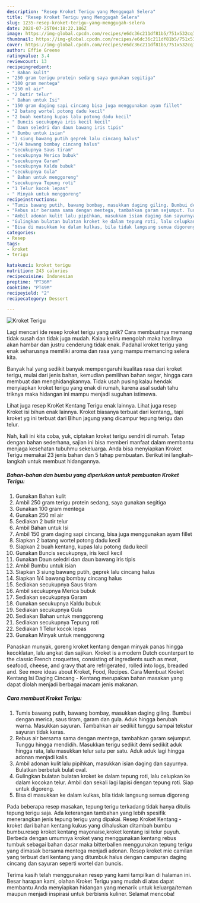 ```yaml
---
description: "Resep Kroket Terigu yang Menggugah Selera"
title: "Resep Kroket Terigu yang Menggugah Selera"
slug: 1235-resep-kroket-terigu-yang-menggugah-selera
date: 2020-07-25T04:18:22.186Z
image: https://img-global.cpcdn.com/recipes/e6dc36c211df81b5/751x532cq70/kroket-terigu-foto-resep-utama.jpg
thumbnail: https://img-global.cpcdn.com/recipes/e6dc36c211df81b5/751x532cq70/kroket-terigu-foto-resep-utama.jpg
cover: https://img-global.cpcdn.com/recipes/e6dc36c211df81b5/751x532cq70/kroket-terigu-foto-resep-utama.jpg
author: Effie Greene
ratingvalue: 3.4
reviewcount: 13
recipeingredient:
- " Bahan kulit"
- "250 gram terigu protein sedang saya gunakan segitiga"
- "100 gram mentega"
- "250 ml air"
- "2 butir telur"
- " Bahan untuk Isi"
- "150 gram daging sapi cincang bisa juga menggunakan ayam fillet"
- "2 batang wortel potong dadu kecil"
- "2 buah kentang kupas lalu potong dadu kecil"
- " Buncis secukupnya iris kecil kecil"
- " Daun seledri dan daun bawang iris tipis"
- " Bumbu untuk isian"
- "3 siung bawang putih geprek lalu cincang halus"
- "1/4 bawang bombay cincang halus"
- "secukupnya Saus tiram"
- "secukupnya Merica bubuk"
- "secukupnya Garam"
- "secukupnya Kaldu bubuk"
- "secukupnya Gula"
- " Bahan untuk menggoreng"
- "secukupnya Tepung roti"
- "1 Telur kocok lepas"
- " Minyak untuk menggoreng"
recipeinstructions:
- "Tumis bawang putih, bawang bombay, masukkan daging giling. Bumbui dengan merica, saus tiram, garam dan gula. Aduk hingga berubah warna. Masukkan sayuran. Tambahkan air sedikit tunggu sampai tekstur sayuran tidak keras."
- "Rebus air bersama sama dengan mentega, tambahkan garam sejumput. Tunggu hingga mendidih. Masukkan terigu sedikit demi sedikit aduk hingga rata, lalu masukkan telur satu per satu. Aduk aduk lagi hingga adonan menjadi kalis."
- "Ambil adonan kulit lalu pipihkan, masukkan isian daging dan sayurnya. Bulatkan berbetuk bulat oval."
- "Gulingkan bulatan bulatan kroket ke dalam tepung roti, lalu celupkan ke dalam kocokan telur. Ambil dan sekali lagi lapisi dengan tepung roti. Siap untuk digoreng."
- "Bisa di masukkan ke dalam kulkas, bila tidak langsung semua digoreng"
categories:
- Resep
tags:
- kroket
- terigu

katakunci: kroket terigu 
nutrition: 243 calories
recipecuisine: Indonesian
preptime: "PT36M"
cooktime: "PT49M"
recipeyield: "2"
recipecategory: Dessert

---
```



![Kroket Terigu](https://img-global.cpcdn.com/recipes/e6dc36c211df81b5/751x532cq70/kroket-terigu-foto-resep-utama.jpg)

Lagi mencari ide resep kroket terigu yang unik? Cara membuatnya memang tidak susah dan tidak juga mudah. Kalau keliru mengolah maka hasilnya akan hambar dan justru cenderung tidak enak. Padahal kroket terigu yang enak seharusnya memiliki aroma dan rasa yang mampu memancing selera kita.

Banyak hal yang sedikit banyak mempengaruhi kualitas rasa dari kroket terigu, mulai dari jenis bahan, kemudian pemilihan bahan segar, hingga cara membuat dan menghidangkannya. Tidak usah pusing kalau hendak menyiapkan kroket terigu yang enak di rumah, karena asal sudah tahu triknya maka hidangan ini mampu menjadi suguhan istimewa.

Lihat juga resep KroKet Kentang Terigu enak lainnya. Lihat juga resep Kroket isi bihun enak lainnya. Kroket biasanya terbuat dari kentang,, tapi kroket yg ini terbuat dari Bihun jagung yang dicampur tepung terigu dan telur.


Nah, kali ini kita coba, yuk, ciptakan kroket terigu sendiri di rumah. Tetap dengan bahan sederhana, sajian ini bisa memberi manfaat dalam membantu menjaga kesehatan tubuhmu sekeluarga. Anda bisa menyiapkan Kroket Terigu memakai 23 jenis bahan dan 5 tahap pembuatan. Berikut ini langkah-langkah untuk membuat hidangannya.

<!--inarticleads1-->

##### Bahan-bahan dan bumbu yang diperlukan untuk pembuatan Kroket Terigu:

1. Gunakan  Bahan kulit
1. Ambil 250 gram terigu protein sedang, saya gunakan segitiga
1. Gunakan 100 gram mentega
1. Gunakan 250 ml air
1. Sediakan 2 butir telur
1. Ambil  Bahan untuk Isi
1. Ambil 150 gram daging sapi cincang, bisa juga menggunakan ayam fillet
1. Siapkan 2 batang wortel potong dadu kecil
1. Siapkan 2 buah kentang, kupas lalu potong dadu kecil
1. Gunakan  Buncis secukupnya, iris kecil kecil
1. Gunakan  Daun seledri dan daun bawang iris tipis
1. Ambil  Bumbu untuk isian
1. Siapkan 3 siung bawang putih, geprek lalu cincang halus
1. Siapkan 1/4 bawang bombay cincang halus
1. Sediakan secukupnya Saus tiram
1. Ambil secukupnya Merica bubuk
1. Sediakan secukupnya Garam
1. Gunakan secukupnya Kaldu bubuk
1. Sediakan secukupnya Gula
1. Sediakan  Bahan untuk menggoreng
1. Sediakan secukupnya Tepung roti
1. Sediakan 1 Telur kocok lepas
1. Gunakan  Minyak untuk menggoreng


Panaskan munyak, goreng kroket kentang dengan minyak panas hingga kecoklatan, lalu angkat dan sajikan. Kroket is a modern Dutch counterpart to the classic French croquettes, consisting of ingredients such as meat, seafood, cheese, and gravy that are refrigerated, rolled into logs, breaded and. See more ideas about Kroket, Food, Recipes. Cara Membuat Kroket Kentang Isi Daging Cincang - Kentang merupakan bahan masakan yang dapat diolah menjadi berbagai macam jenis makanan. 

<!--inarticleads2-->

##### Cara membuat Kroket Terigu:

1. Tumis bawang putih, bawang bombay, masukkan daging giling. Bumbui dengan merica, saus tiram, garam dan gula. Aduk hingga berubah warna. Masukkan sayuran. Tambahkan air sedikit tunggu sampai tekstur sayuran tidak keras.
1. Rebus air bersama sama dengan mentega, tambahkan garam sejumput. Tunggu hingga mendidih. Masukkan terigu sedikit demi sedikit aduk hingga rata, lalu masukkan telur satu per satu. Aduk aduk lagi hingga adonan menjadi kalis.
1. Ambil adonan kulit lalu pipihkan, masukkan isian daging dan sayurnya. Bulatkan berbetuk bulat oval.
1. Gulingkan bulatan bulatan kroket ke dalam tepung roti, lalu celupkan ke dalam kocokan telur. Ambil dan sekali lagi lapisi dengan tepung roti. Siap untuk digoreng.
1. Bisa di masukkan ke dalam kulkas, bila tidak langsung semua digoreng


Pada beberapa resep masakan, tepung terigu terkadang tidak hanya ditulis tepung terigu saja. Ada keterangan tambahan yang lebih spesifik menerangkan jenis tepung terigu yang dipakai. Resep Kroket Kentang - kroket dari bahan kentang kukus yang dihaluskan ditambah bumbu bumbu.resep kroket kentang mayonaise,kroket kentang isi telur puyuh. Berbeda dengan umumnya kroket yang menggunakan kentang rebus tumbuk sebagai bahan dasar maka bitterballen menggunakan tepung terigu yang dimasak bersama mentega menjadi adonan. Resep kroket mie camilan yang terbuat dari kentang yang ditumbuk halus dengan campuran daging cincang dan sayuran seperti wortel dan buncis. 

Terima kasih telah menggunakan resep yang kami tampilkan di halaman ini. Besar harapan kami, olahan Kroket Terigu yang mudah di atas dapat membantu Anda menyiapkan hidangan yang menarik untuk keluarga/teman maupun menjadi inspirasi untuk berbisnis kuliner. Selamat mencoba!
